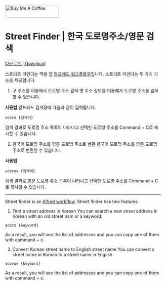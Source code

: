 <a href="https://www.buymeacoffee.com/woongxyz" target="_blank"><img src="https://cdn.buymeacoffee.com/buttons/default-orange.png" alt="Buy Me A Coffee" height="41" width="174"></a>

# Street Finder | 한국 도로명주소/영문 검색
<a id="raw-url" href="https://raw.githubusercontent.com/idreamer/streetfinderforalfredapp/master/public/StreetFinder_0_0_1.zip">다운로드 | Download</a>

스트리트 파인더는 맥용 앱 [알프레드 워크플로우](https://www.alfredapp.com)입니다. 
스트리트 파인더는 두 가지 기능을 제공합니다. 


1. 구 주소를 이용해서 도로명 주소 검색 
옛 주소 정보를 이용해서 도로명 주소를 검색할 수 있습니다.

**사용법**
알프레드 검색창에 다음과 같이 입력합니다.
```
sdoro {검색어}
```

검색 결과로 도로명 주소 목록이 나타나고 선택한 도로명 주소를 Command + C로 복사할 수 있습니다. 

2. 한국어 도로명 주소를 영문 도로명 주소로 변환 
한국어 도로명 주소를 영문 도로명 주소로 변환할 수 있습니다. 

**사용법** 
```
sdoroe {검색어}
```

검색 결과로 영문 도로명 주소 목록이 나타나고 선택한 도로명 주소를 Command + C로 복사할 수 있습니다. 

---------------------------------------------------------------------------------

Street finder is an [Alfred workflow](https://www.alfredapp.com). 
Street finder has two features. 

1. Find a street address in Korean 
You can search a new street address in Korean with an old street nam or a keyword. 

```
sdoro {keyword}
```

As a result, you will see the list of addresses and you can copy one of them with command + c. 

2. Convert Korean street name to English street name 
You can convert a street name in Korean to a street name in English. 

```
sdoroe {keyword} 
```

As a result, you will see the list of addresses and you can copy one of them with command + c.



